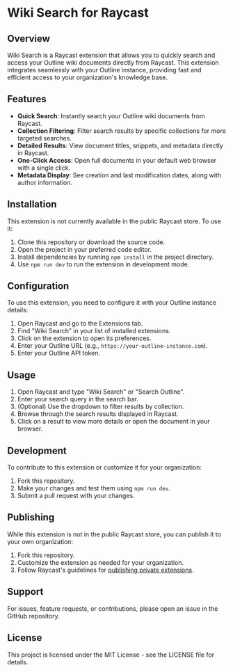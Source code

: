 # Wiki Search for Raycast

## Overview

Wiki Search is a Raycast extension that allows you to quickly search and access your Outline wiki documents directly from Raycast. This extension integrates seamlessly with your Outline instance, providing fast and efficient access to your organization's knowledge base.

## Features

- **Quick Search**: Instantly search your Outline wiki documents from Raycast.
- **Collection Filtering**: Filter search results by specific collections for more targeted searches.
- **Detailed Results**: View document titles, snippets, and metadata directly in Raycast.
- **One-Click Access**: Open full documents in your default web browser with a single click.
- **Metadata Display**: See creation and last modification dates, along with author information.

## Installation

This extension is not currently available in the public Raycast store. To use it:

1. Clone this repository or download the source code.
2. Open the project in your preferred code editor.
3. Install dependencies by running `npm install` in the project directory.
4. Use `npm run dev` to run the extension in development mode.

## Configuration

To use this extension, you need to configure it with your Outline instance details:

1. Open Raycast and go to the Extensions tab.
2. Find "Wiki Search" in your list of installed extensions.
3. Click on the extension to open its preferences.
4. Enter your Outline URL (e.g., `https://your-outline-instance.com`).
5. Enter your Outline API token.

## Usage

1. Open Raycast and type "Wiki Search" or "Search Outline".
2. Enter your search query in the search bar.
3. (Optional) Use the dropdown to filter results by collection.
4. Browse through the search results displayed in Raycast.
5. Click on a result to view more details or open the document in your browser.

## Development

To contribute to this extension or customize it for your organization:

1. Fork this repository.
2. Make your changes and test them using `npm run dev`.
3. Submit a pull request with your changes.

## Publishing

While this extension is not in the public Raycast store, you can publish it to your own organization:

1. Fork this repository.
2. Customize the extension as needed for your organization.
3. Follow Raycast's guidelines for [publishing private extensions](https://developers.raycast.com/basics/publish-an-extension).

## Support

For issues, feature requests, or contributions, please open an issue in the GitHub repository.

## License

This project is licensed under the MIT License - see the LICENSE file for details.
